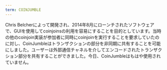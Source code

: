 ```yaml
---
term: COINJUMBLE
---
```


Chris Belcherによって開発され、2014年8月にローンチされたソフトウェアで、GUIを使用してcoinjoinsの利用を容易にすることを目的としています。当時の他のcoinjoin実装が参加者に同時にcoinjoinを実行することを要求していたのに対し、CoinJumbleはトランザクションの部分を非同期に共有することを可能にしました。ユーザーは外部通信チャネルを介してエンコードされたトランザクション部分を共有することができました。今日、CoinJumbleはもはや使用されていません。